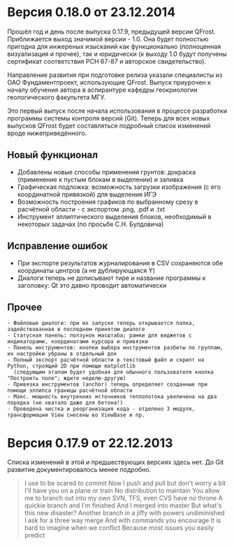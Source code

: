 # Версия 0.18.0 от 23.12.2014

Прошёл год и день после выпуска 0.17.9, предыдущей версии QFrost. Приближается выход значимой версии - 1.0.
Она будет полностью пригодна для инжереных изысканий как функционально (полноценная визуализация и прочее),
так и юридически (к выходу 1.0 будут получены сертификат соответствия РСН 67-87 и авторское свидетельство).

Направление развития при подготовке релиза указали специалисты из ОАО Фундаментпроект, использующие QFrost.
Выпуск приурочен к началу обучения автора в аспирантуре кафедры геокриологии геологического факультета МГУ.

Это первый выпуск после начала использования в процессе разработки программы системы контроля версий (Git).
Теперь для всех новых выпусков QFrost будет составляться подробный список изменений вроде нижеприведённого.

## Новый функционал

  - Добавлены новые способы применения грунтов: докраска (применение к пустым блокам в выделении) и заливка
  - Графическая подложка: возможность загрузки изображения (с его координатной привязкой) для выделения ИГЭ
  - Возможность построения графиков по выбранному срезу в расчётной области - с экспортом .png, .pdf и .txt
  - Инструмент эллиптического выделения блоков, необходимый в некоторых задачах (по просьбе С.Н. Булдовича)

## Исправление ошибок

  - При экспорте результатов журналирования в CSV сохраняются обе координаты центров (а не дублирующаяся Y)
  - Диалоги теперь не дописывают тире и название программы к заголовку: Qt это давно проводит автоматически

## Прочее

    - Файловые диалоги: при их запуске теперь открывается папка, задействованная в последнем принятом диалоге
    - Статусная панель: ползунок масштаба; рамки для виджетов с индикаторами, координатами курсора и привязки
    - Панель инструментов: кнопки выбора инструментов разбиты по группам, их настройки убраны в отдельный док
    - Полный экспорт расчётной области в текстовый файл	и скрипт на Python, строящий 2D при помощи matplotlib
      (следующим этапом будет удобная для обычного пользователя кнопка "Построить поле"; ждите неделю-другую)
    - Привязка инструментов (anchor) теперь определяет созданные при помощи эллипса границы расчётной области 
    - Макс. мощность внутренних источников теплопотока увеличена на два порядка (не хватало даже для бетона!)
    - Проведена чистка и реорганизация кода - отделено 3 модуля, трансформации View снесены во ViewBase и пр.

# Версия 0.17.9 от 22.12.2013

Списка изменений в этой и предшествующих версиях здесь нет. До Git развитие документировалось менее подробно.

 > I use to be scared to commit
 > Now I push and pull but don't worry a bit
 > I'll have you on a plane or train
 > No distribution to maintain
 > You allow me to branch out into my own
 > SVN, TFS, even CVS have no throne 
 > A quickie branch and I'm finished
 > And I merged into master
 > But what's this new disaster?
 > Another branch in a jiffy with powers undiminished
 > I ask for a three way merge
 > And with commands you encourage
 > It is hard to imagine when we conflict
 > Because most issues you easily predict
